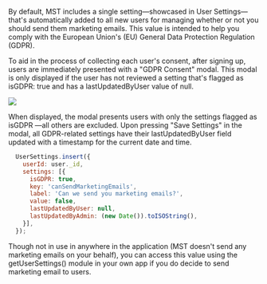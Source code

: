 By default, MST includes a single setting—showcased in User Settings—that's automatically added to all new users for managing whether or not you should send them marketing emails. This value is intended to help you comply with the European Union's (EU) General Data Protection Regulation (GDPR).

To aid in the process of collecting each user's consent, after signing up, users are immediately presented with a "GDPR Consent" modal. This modal is only displayed if the user has not reviewed a setting that's flagged as <span class="badge">isGDPR: true</span> and has a <span class="badge">lastUpdatedByUser</span> value of null.

<img src="/assets/gdpr.jpg" style="object-fit: contain" />

When displayed, the modal presents users with only the settings flagged as <span class="badge">isGDPR</span> —all others are excluded. Upon pressing "Save Settings" in the modal, all GDPR-related settings have their <span class="badge">lastUpdatedByUser</span> field updated with a timestamp for the current date and time.

~~~js
  UserSettings.insert({
    userId: user._id,
    settings: [{
      isGDPR: true,
      key: 'canSendMarketingEmails',
      label: 'Can we send you marketing emails?',
      value: false,
      lastUpdatedByUser: null,
      lastUpdatedByAdmin: (new Date()).toISOString(),
    }],
  });
~~~

Though not in use in anywhere in the application (MST doesn't send any marketing emails on your behalf), you can access this value using the <span class="badge">getUserSettings()</span> module in your own app if you do decide to send marketing email to users.